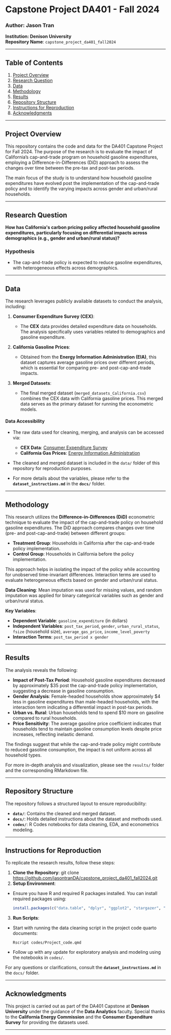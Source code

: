 # Capstone Project DA401 - Fall 2024

### Author: Jason Tran  
**Institution: Denison University**  
**Repository Name**: `capstone_project_da401_fall2024`

---

## Table of Contents
1. [Project Overview](#project-overview)
2. [Research Question](#research-question)
3. [Data](#data)
4. [Methodology](#methodology)
5. [Results](#results)
6. [Repository Structure](#repository-structure)
7. [Instructions for Reproduction](#instructions-for-reproduction)
8. [Acknowledgments](#acknowledgments)

---

## Project Overview

This repository contains the code and data for the DA401 Capstone Project for Fall 2024. The purpose of the research is to evaluate the impact of California’s cap-and-trade program on household gasoline expenditures, employing a Difference-in-Differences (DiD) approach to assess the changes over time between the pre-tax and post-tax periods.

The main focus of the study is to understand how household gasoline expenditures have evolved post the implementation of the cap-and-trade policy and to identify the varying impacts across gender and urban/rural households.

---

## Research Question

**How has California's carbon pricing policy affected household gasoline expenditures, particularly focusing on differential impacts across demographics (e.g., gender and urban/rural status)?**

### Hypothesis
- The cap-and-trade policy is expected to reduce gasoline expenditures, with heterogeneous effects across demographics.

---

## Data

The research leverages publicly available datasets to conduct the analysis, including:

1. **Consumer Expenditure Survey (CEX)**:
   - The **CEX** data provides detailed expenditure data on households. The analysis specifically uses variables related to demographics and gasoline expenditure.

2. **California Gasoline Prices**:
   - Obtained from the **Energy Information Administration (EIA)**, this dataset captures average gasoline prices over different periods, which is essential for comparing pre- and post-cap-and-trade impacts.

3. **Merged Datasets**:
   - The final merged dataset (`merged_datasets_California.csv`) combines the CEX data with California gasoline prices. This merged data serves as the primary dataset for running the econometric models.

#### Data Accessibility
- The raw data used for cleaning, merging, and analysis can be accessed via:
  - **CEX Data**: [Consumer Expenditure Survey](https://www.bls.gov/cex/)
  - **California Gas Prices**: [Energy Information Administration](https://www.eia.gov/)

- The cleaned and merged dataset is included in the `data/` folder of this repository for reproduction purposes.

- For more details about the variables, please refer to the **`dataset_instructions.md`** in the **`docs/`** folder.

---

## Methodology

This research utilizes the **Difference-in-Differences (DiD)** econometric technique to evaluate the impact of the cap-and-trade policy on household gasoline expenditures. The DiD approach compares changes over time (pre- and post-cap-and-trade) between different groups:

- **Treatment Group**: Households in California after the cap-and-trade policy implementation.
- **Control Group**: Households in California before the policy implementation.

This approach helps in isolating the impact of the policy while accounting for unobserved time-invariant differences. Interaction terms are used to evaluate heterogeneous effects based on gender and urban/rural status.

**Data Cleaning**: Mean imputation was used for missing values, and random imputation was applied for binary categorical variables such as gender and urban/rural status.

**Key Variables**:
- **Dependent Variable**: `gasoline_expenditure` (in dollars)
- **Independent Variables**: `post_tax_period`, `gender`, `urban_rural_status`, `fsize` (household size), `average_gas_price`, `income_level_poverty`
- **Interaction Terms**: `post_tax_period x gender`

---

## Results

The analysis reveals the following:

- **Impact of Post-Tax Period**: Household gasoline expenditures decreased by approximately $35 post the cap-and-trade policy implementation, suggesting a decrease in gasoline consumption.
- **Gender Analysis**: Female-headed households show approximately $4 less in gasoline expenditures than male-headed households, with the interaction term indicating a differential impact in post-tax periods.
- **Urban vs. Rural**: Urban households tend to spend $10 more on gasoline compared to rural households.
- **Price Sensitivity**: The average gasoline price coefficient indicates that households tend to maintain gasoline consumption levels despite price increases, reflecting inelastic demand.

The findings suggest that while the cap-and-trade policy might contribute to reduced gasoline consumption, the impact is not uniform across all household types.

For more in-depth analysis and visualization, please see the `results/` folder and the corresponding RMarkdown file.

---

## Repository Structure

The repository follows a structured layout to ensure reproducibility:



- **`data/`**: Contains the cleaned and merged dataset.
- **`docs/`**: Holds detailed instructions about the dataset and methods used.
- **`codes/`**: R Codes notebooks for data cleaning, EDA, and econometrics modeling.


---

## Instructions for Reproduction

To replicate the research results, follow these steps:

1. **Clone the Repository**:
git clone https://github.com/jasontranDA/capstone_project_da401_fall2024.git
2. **Setup Environment**:
- Ensure you have R and required R packages installed. You can install required packages using:
  ```R
  install.packages(c("data.table", "dplyr", "ggplot2", "stargazer", "margins", "kableExtra"))
  ```

3. **Run Scripts**:
- Start with running the data cleaning script in the project code quarto documents:
  ```
  Rscript codes/Project_code.qmd
  ```
- Follow up with any update for exploratory analysis and modeling using the notebooks in `codes/`.

For any questions or clarifications, consult the **`dataset_instructions.md`** in the `docs/` folder.

---

## Acknowledgments

This project is carried out as part of the DA401 Capstone at **Denison University** under the guidance of the **Data Analytics** faculty. Special thanks to the **California Energy Commission** and the **Consumer Expenditure Survey** for providing the datasets used.

---


